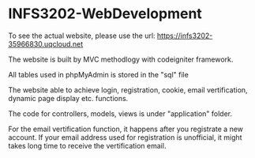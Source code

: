 # INFS3202-WebDevelopment

To see the actual website, please use the url: https://infs3202-35966830.uqcloud.net

The website is built by MVC methodlogy with codeigniter framework.

All tables used in phpMyAdmin is stored in the "sql" file

The website able to achieve login, registration, cookie, email vertification, dynamic page display etc. functions.

The code for controllers, models, views is under "application" folder.

For the email vertification function, it happens after you registrate a new account. If your email address used for registration is unofficial, it might takes long time to receive the vertification email.